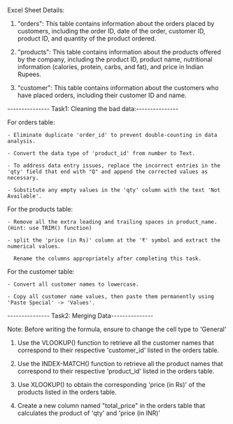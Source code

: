 Excel Sheet Details:
1. "orders": This table contains information about the orders placed by customers, including the order ID, date of the order, customer ID, product ID, and quantity of the product ordered.

2. "products": This table contains information about the products offered by the company, including the product ID, product name, nutritional information (calories, protein, carbs, and fat), and price in Indian Rupees.

3. "customer": This table contains information about the customers who have placed orders, including their customer ID and name.





--------------- Task1: Cleaning the bad data:---------------

For orders table:

	- Eliminate duplicate 'order_id' to prevent double-counting in data analysis.

	- Convert the data type of 'product_id' from number to Text.

	- To address data entry issues, replace the incorrect entries in the 'qty' field that end with "Q" and append the corrected values as necessary.

	- Substitute any empty values in the 'qty' column with the text 'Not Available'.



For the products table:

	- Remove all the extra leading and trailing spaces in product_name. (Hint: use TRIM() function)

	- split the 'price (in Rs)' column at the '₹' symbol and extract the numerical values. 

	  Rename the columns appropriately after completing this task.



For the customer table:

	- Convert all customer names to lowercase.

	- Copy all customer name values, then paste them permanently using 'Paste Special' -> 'Values'.





--------------- Task2: Merging Data---------------



Note: Before writing the formula, ensure to change the cell type to 'General'

1. Use the VLOOKUP() function to retrieve all the customer names that correspond to their respective 'customer_id' listed in the orders table.

2. Use the INDEX-MATCH() function to retrieve all the product names that correspond to their respective 'product_id' listed in the orders table.

3. Use XLOOKUP() to obtain the corresponding 'price (in Rs)' of the products listed in the orders table.

4. Create a new column named "total_price" in the orders table that calculates the product of 'qty' and 'price (in INR)'